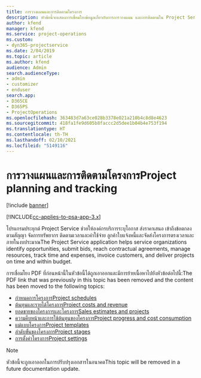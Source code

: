 ```yaml
---
title: การวางแผนและการติดตามโครงการ
description: หัวข้อนี้จะแสดงการเชื่อมโยงข้อมูลเกี่ยวกับการการวางแผน และการติดตามใน Project Service Automation
author: kfend
manager: kfend
ms.service: project-operations
ms.custom:
- dyn365-projectservice
ms.date: 2/04/2019
ms.topic: article
ms.author: kfend
audience: Admin
search.audienceType:
- admin
- customizer
- enduser
search.app:
- D365CE
- D365PS
- ProjectOperations
ms.openlocfilehash: 363483d7a63ce028b3378e021a210b4c8d8e4623
ms.sourcegitcommit: 418fa1fe9d605b8faccc2d5dee1b04b4e753f194
ms.translationtype: HT
ms.contentlocale: th-TH
ms.lasthandoff: 02/10/2021
ms.locfileid: "5149116"
---
```

# <a name="project-planning-and-tracking"></a><span data-ttu-id="0d24a-103">การวางแผนและการติดตามโครงการ</span><span class="sxs-lookup"><span data-stu-id="0d24a-103">Project planning and tracking</span></span>

[!include [banner](../../includes/psa-now-project-operations.md)]

[!INCLUDE[cc-applies-to-psa-app-3.x](../../includes/cc-applies-to-psa-app-3x.md)]

<span data-ttu-id="0d24a-104">โปรแกรมประยุกต์ Project Service ช่วยให้องค์กรบริการระบุโอกาส ส่งราคาเสนอ เข้าถึงข้อตกลงตามสัญญา จัดการทรัพยากร ติดตามเวลาและค่าใช้จ่าย ลูกค้าใบแจ้งหนี้และจัดส่งโครงการตรงเวลาและภายในงบประมาณ</span><span class="sxs-lookup"><span data-stu-id="0d24a-104">The Project Service application helps service organizations identify opportunities, submit bids, reach contractual agreements, manage resources, track time and expenses, invoice customers, and deliver projects on time and within budget.</span></span> 

<span data-ttu-id="0d24a-105">การเชื่อมโยง PDF ที่ก่อนหน้านี้ในหัวข้อนี้ได้ถูกเอาออกและมีการย้ายเนื้อหาไปยังหัวข้อต่อไปนี้:</span><span class="sxs-lookup"><span data-stu-id="0d24a-105">The PDF link that was previously in this topic has been removed and the content has been moved to the following topics:</span></span>

- [<span data-ttu-id="0d24a-106">กำหนดการโครงการ</span><span class="sxs-lookup"><span data-stu-id="0d24a-106">Project schedules</span></span>](../project-creating.md)
- [<span data-ttu-id="0d24a-107">ต้นทุนและรายได้โครงการ</span><span class="sxs-lookup"><span data-stu-id="0d24a-107">Project costs and revenue</span></span>](../project-estimating.md)
- [<span data-ttu-id="0d24a-108">ยอดขายของโครงการและโครงการ</span><span class="sxs-lookup"><span data-stu-id="0d24a-108">Sales estimates and projects</span></span>](../project-leveraging.md)
- [<span data-ttu-id="0d24a-109">ความคืบหน้าและการใช้ต้นทุนของโครงการ</span><span class="sxs-lookup"><span data-stu-id="0d24a-109">Project progress and cost consumption</span></span>](../project-tracking.md)
- [<span data-ttu-id="0d24a-110">แม่แบบโครงการ</span><span class="sxs-lookup"><span data-stu-id="0d24a-110">Project templates</span></span>](../project-templates.md)
- [<span data-ttu-id="0d24a-111">ลำดับขั้นของโครงการ</span><span class="sxs-lookup"><span data-stu-id="0d24a-111">Project stages</span></span>](../project-stages.md)
- [<span data-ttu-id="0d24a-112">การตั้งค่าโครงการ</span><span class="sxs-lookup"><span data-stu-id="0d24a-112">Project settings</span></span>](../project-settings.md)

> [!NOTE]
> <span data-ttu-id="0d24a-113">หัวข้อนี้จะถูกเอาออกในการปรับปรุงเอกสารในอนาคต</span><span class="sxs-lookup"><span data-stu-id="0d24a-113">This topic will be removed in a future documentation update.</span></span> 
